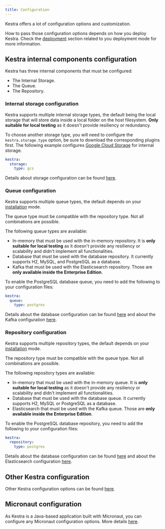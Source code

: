 ```yaml
---
title: Configuration
---
```


Kestra offers a lot of configuration options and customization.

How to pass those configuration options depends on how you deploy Kestra. Check the [deployment](../../07.administrator-guide/02.deployment/index.md) section related to you deployment mode for more information.

## Kestra internal components configuration

Kestra has three internal components that must be configured:
- The Internal Storage.
- The Queue.
- The Repository.

### Internal storage configuration

Kestra supports multiple internal storage types, the default being the local storage that will store data inside a local folder on the host filesystem. **Only suitable for local testing** as it doesn't provide resiliency or redundancy.

To choose another storage type, you will need to configure the `kestra.storage.type` option, be sure to download the corresponding plugins first. The following example configures [Google Cloud Storage](./02.storage.md#gcs) for internal storage.
```yaml
kestra:
  storage:
    type: gcs
```

Details about storage configuration can be found [here](./02.storage.md).

### Queue configuration

Kestra supports multiple queue types, the default depends on your [installation](../02.deployment/index.md) mode.

The queue type must be compatible with the repository type. Not all combinations are possible.

The following queue types are available:
- In-memory that must be used with the in-memory repository. It is **only suitable for local testing** as it doesn't provide any resiliency or scalability and didn't implement all functionalities.
- Database that must be used with the database repository. It currently supports H2, MySQL, and PostgreSQL as a database.
- Kafka that must be used with the Elasticsearch repository. Those are **only available inside the Enterprise Edition**.

To enable the PostgreSQL database queue, you need to add the following to your configuration files:
```yaml
kestra:
  queue:
    type: postgres
```

Details about the database configuration can be found [here](./01.databases.md) and about the Kafka configuration [here](./03.enterprise-edition/kafka.md).

### Repository configuration

Kestra supports multiple repository types, the default depends on your [installation](../02.deployment/index.md) mode.

The repository type must be compatible with the queue type. Not all combinations are possible.

The following repository types are available:
- In-memory that must be used with the in-memory queue.  It is **only suitable for local testing** as it doesn't provide any resiliency or scalability and didn't implement all functionalities.
- Database that must be used with the database queue. It currently supports H2, MySQL or PostgreSQL as a database.
- Elasticsearch that must be used with the Kafka queue. Those are **only available inside the Enterprise Edition**.

To enable the PostgreSQL database repository, you need to add the following to your configuration files:
```yaml
kestra:
  repository:
    type: postgres
```

Details about the database configuration can be found [here](./01.databases.md) and about the Elasticsearch configuration [here](./03.enterprise-edition/elasticsearch.md).


## Other Kestra configuration

Other Kestra configuration options can be found [here](./05.others.md).

## Micronaut configuration

As Kestra is a Java-based application built with Micronaut, you can configure any Micronaut configuration options. More details [here](./04.micronaut.md).
